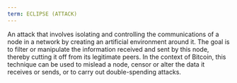 ```yaml
---
term: ECLIPSE (ATTACK)
---
```


An attack that involves isolating and controlling the communications of a node in a network by creating an artificial environment around it. The goal is to filter or manipulate the information received and sent by this node, thereby cutting it off from its legitimate peers. In the context of Bitcoin, this technique can be used to mislead a node, censor or alter the data it receives or sends, or to carry out double-spending attacks.